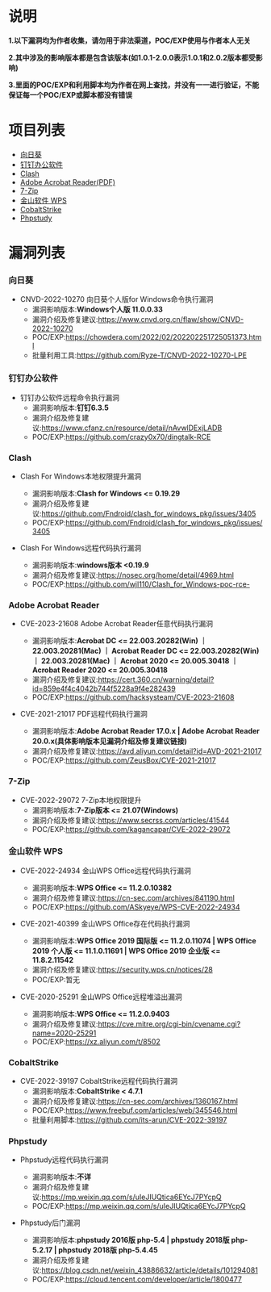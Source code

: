 # 说明
**1.以下漏洞均为作者收集，请勿用于非法渠道，POC/EXP使用与作者本人无关**

**2.其中涉及的影响版本都是包含该版本(如1.0.1-2.0.0表示1.0.1和2.0.2版本都受影响)**

**3.里面的POC/EXP和利用脚本均为作者在网上查找，并没有一一进行验证，不能保证每一个POC/EXP或脚本都没有错误**

# 项目列表

- [向日葵](#向日葵)
- [钉钉办公软件](#钉钉办公软件)
- [Clash](#Clash)
- [Adobe Acrobat Reader(PDF)](#Adobe-Acrobat-Reader)
- [7-Zip](#7-Zip)
- [金山软件 WPS](#金山软件-WPS)
- [CobaltStrike](#CobaltStrike)
- [Phpstudy](#Phpstudy)

# 漏洞列表


### 向日葵
- CNVD-2022-10270 向日葵个人版for Windows命令执行漏洞
  - 漏洞影响版本:**Windows个人版 11.0.0.33**
  - 漏洞介绍及修复建议:https://www.cnvd.org.cn/flaw/show/CNVD-2022-10270
  - POC/EXP:https://chowdera.com/2022/02/202202251725051373.html
  - 批量利用工具:https://github.com/Ryze-T/CNVD-2022-10270-LPE

### 钉钉办公软件
- 钉钉办公软件远程命令执行漏洞
  - 漏洞影响版本:**钉钉6.3.5**
  - 漏洞介绍及修复建议:https://www.cfanz.cn/resource/detail/nAvwlDExjLADB
  - POC/EXP:https://github.com/crazy0x70/dingtalk-RCE

### Clash
- Clash For Windows本地权限提升漏洞
  - 漏洞影响版本:**Clash for Windows <= 0.19.29**
  - 漏洞介绍及修复建议:https://github.com/Fndroid/clash_for_windows_pkg/issues/3405
  - POC/EXP:https://github.com/Fndroid/clash_for_windows_pkg/issues/3405

- Clash For Windows远程代码执行漏洞
  - 漏洞影响版本:**windows版本 <0.19.9**
  - 漏洞介绍及修复建议:https://nosec.org/home/detail/4969.html
  - POC/EXP:https://github.com/wjl110/Clash_for_Windows-poc-rce-

### Adobe Acrobat Reader
- CVE-2023-21608 Adobe Acrobat Reader任意代码执行漏洞
  - 漏洞影响版本:**Acrobat DC	<= 22.003.20282(Win) ｜ 22.003.20281(Mac) ｜ Acrobat Reader DC	<= 22.003.20282(Win) ｜ 22.003.20281(Mac) ｜ Acrobat 2020	<= 20.005.30418 ｜ Acrobat Reader 2020	<= 20.005.30418**
  - 漏洞介绍及修复建议:https://cert.360.cn/warning/detail?id=859e4f4c4042b744f5228a9f4e282439
  - POC/EXP:https://github.com/hacksysteam/CVE-2023-21608

- CVE-2021-21017 PDF远程代码执行漏洞
  - 漏洞影响版本:**Adobe Acrobat Reader 17.0.x | Adobe Acrobat Reader 20.0.x(具体影响版本见漏洞介绍及修复建议链接)**
  - 漏洞介绍及修复建议:https://avd.aliyun.com/detail?id=AVD-2021-21017
  - POC/EXP:https://github.com/ZeusBox/CVE-2021-21017

### 7-Zip
- CVE-2022-29072 7-Zip本地权限提升
  - 漏洞影响版本:**7-Zip版本 <= 21.07(Windows)**
  - 漏洞介绍及修复建议:https://www.secrss.com/articles/41544
  - POC/EXP:https://github.com/kagancapar/CVE-2022-29072

### 金山软件 WPS
- CVE-2022-24934 金山WPS Office远程代码执行漏洞
  - 漏洞影响版本:**WPS Office <= 11.2.0.10382**
  - 漏洞介绍及修复建议:https://cn-sec.com/archives/841190.html
  - POC/EXP:https://github.com/ASkyeye/WPS-CVE-2022-24934

- CVE-2021-40399 金山WPS Office存在代码执行漏洞
  - 漏洞影响版本:**WPS Office 2019 国际版 <= 11.2.0.11074 | WPS Office 2019 个人版 <= 11.1.0.11691 | WPS Office 2019 企业版 <= 11.8.2.11542**
  - 漏洞介绍及修复建议:https://security.wps.cn/notices/28
  - POC/EXP:暂无

- CVE-2020-25291 金山WPS Office远程堆溢出漏洞
  - 漏洞影响版本:**WPS Office <= 11.2.0.9403**
  - 漏洞介绍及修复建议:https://cve.mitre.org/cgi-bin/cvename.cgi?name=2020-25291
  - POC/EXP:https://xz.aliyun.com/t/8502

### CobaltStrike
- CVE-2022-39197 CobaltStrike远程代码执行漏洞
  - 漏洞影响版本:**CobaltStrike < 4.7.1**
  - 漏洞介绍及修复建议:https://cn-sec.com/archives/1360167.html
  - POC/EXP:https://www.freebuf.com/articles/web/345546.html
  - 批量利用脚本:https://github.com/its-arun/CVE-2022-39197

### Phpstudy
- Phpstudy远程代码执行漏洞
  - 漏洞影响版本:**不详**
  - 漏洞介绍及修复建议:https://mp.weixin.qq.com/s/uIeJIUQtica6EYcJ7PYcpQ
  - POC/EXP:https://mp.weixin.qq.com/s/uIeJIUQtica6EYcJ7PYcpQ

- Phpstudy后门漏洞
  - 漏洞影响版本:**phpstudy 2016版 php-5.4 | phpstudy 2018版 php-5.2.17 | phpstudy 2018版 php-5.4.45**
  - 漏洞介绍及修复建议:https://blog.csdn.net/weixin_43886632/article/details/101294081
  - POC/EXP:https://cloud.tencent.com/developer/article/1800477
